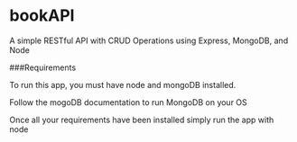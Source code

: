 # bookAPI
A simple RESTful API with CRUD Operations using Express, MongoDB, and Node


###Requirements

To run this app, you must have node and mongoDB installed. 

Follow the mogoDB documentation to run MongoDB on your OS

Once all your requirements have been installed simply run the app with node

```node app
